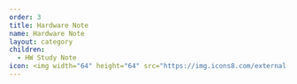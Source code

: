 ```yaml
---
order: 3
title: Hardware Note
name: Hardware Note
layout: category
children:
  - HW Study Note
icon: <img width="64" height="64" src="https://img.icons8.com/external-flaticons-lineal-color-flat-icons/64/external-hardware-technology-ecommerce-flaticons-lineal-color-flat-icons.png" alt="external-hardware-technology-ecommerce-flaticons-lineal-color-flat-icons"/>
---
```

